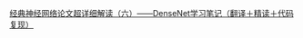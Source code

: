 [经典神经网络论文超详细解读（六）——DenseNet学习笔记（翻译＋精读＋代码复现）](https://blog.csdn.net/weixin_43334693/article/details/128478420)
